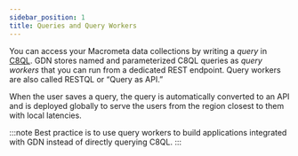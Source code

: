 ```yaml
---
sidebar_position: 1
title: Queries and Query Workers
---
```


You can access your Macrometa data collections by writing a _query_ in [C8QL](../c8ql/index.md). GDN stores named and parameterized C8QL queries as _query workers_ that you can run from a dedicated REST endpoint. Query workers are also called RESTQL or “Query as API.”

When the user saves a query, the query is automatically converted to an API and is deployed globally to serve the users from the region closest to them with local latencies.

:::note
Best practice is to use query workers to build applications integrated with GDN instead of directly querying C8QL.
:::
